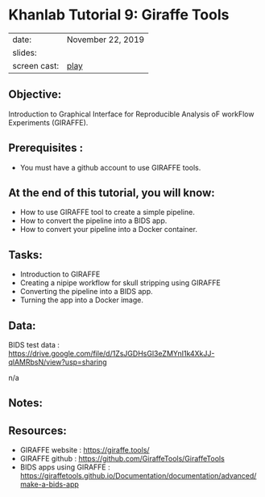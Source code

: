 # Khanlab Tutorial 9: Giraffe Tools

| | |
|-|-|
| date: | November 22, 2019 |
| slides: | |
| screen cast: | [play](https://youtu.be/dR_Ujwp1Wq8)|

## Objective:
Introduction to Graphical Interface for Reproducible Analysis oF workFlow Experiments (GIRAFFE).

## Prerequisites :

* You must have a github account to use GIRAFFE tools.


## At the end of this tutorial, you will know:

* How to use GIRAFFE tool to create a simple pipeline.
* How to convert the pipeline into a BIDS app.
* How to convert your pipeline into a Docker container.


## Tasks:

* Introduction to GIRAFFE
* Creating a nipipe workflow for skull stripping using GIRAFFE
* Converting the pipeline into a BIDS app.
* Turning the app into a Docker image.



## Data:

BIDS test data : https://drive.google.com/file/d/1ZsJGDHsGl3eZMYnI1k4XkJJ-qlAMRbsN/view?usp=sharing

n/a

## Notes:

## Resources:

* GIRAFFE website : https://giraffe.tools/
* GIRAFFE github : https://github.com/GiraffeTools/GiraffeTools
* BIDS apps using GIRAFFE : https://giraffetools.github.io/Documentation/documentation/advanced/make-a-bids-app
